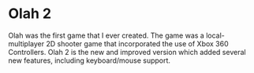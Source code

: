 # Olah 2
Olah was the first game that I ever created. The game was a local-multiplayer 2D shooter game that incorporated the use of Xbox 360 Controllers.
Olah 2 is the new and improved version which added several new features, including keyboard/mouse support.
